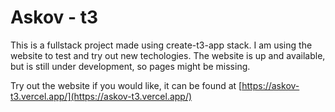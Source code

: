 # Askov - t3

This is a fullstack project made using create-t3-app stack. I am using the website to test and try out new techologies. The website is up and available, but is still under development, so pages might be missing. 

Try out the website if you would like, it can be found at [https://askov-t3.vercel.app/](https://askov-t3.vercel.app/)
